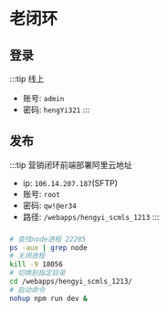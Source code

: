 # 老闭环

## 登录

:::tip 线上

- 账号: `admin`
- 密码: `hengYi321`
  :::

## 发布

:::tip 营销闭环前端部署阿里云地址

- ip: `106.14.207.187`(SFTP)
- 账号: `root`
- 密码: `qw!@er34`
- 路径: `/webapps/hengyi_scmls_1213`
  :::

###

```bash
# 查找node进程 22285
ps -aux | grep node
# 关闭进程
kill -9 18056
# 切换到指定目录
cd /webapps/hengyi_scmls_1213/
# 启动命令
nohup npm run dev &
```
